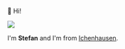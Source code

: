 :wave: Hi!

![](https://github.com/stoe.png)

I'm **Stefan** and I'm from [Ichenhausen](https://en.wikipedia.org/wiki/Ichenhausen).
